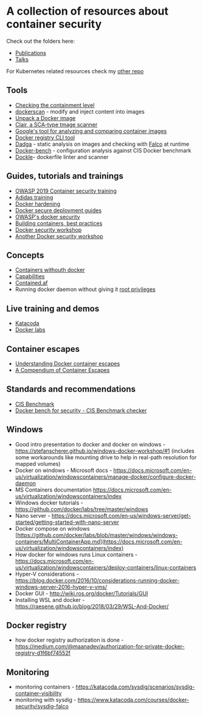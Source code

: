 # A collection of resources about container security

Check out the folders here:

* [Publications](Publications/)
* [Talks](Talks/)

For Kubernetes related resources check my [other repo](https://github.com/alexivkin/kubepwn)

## Tools

* [Checking the containment level](https://github.com/genuinetools/amicontained)
* [dockerscan](https://github.com/cr0hn/dockerscan) - modify and inject content into images
* [Unpack a Docker image](https://github.com/larsks/undocker)
* [Clair, a SCA-type tmage scanner](https://github.com/coreos/clair)
* [Google's tool for analyzing and comparing container images](https://github.com/GoogleContainerTools/container-diff)
* [Docker registry CLI tool](https://github.com/genuinetools/reg)
* [Dadga](https://github.com/eliasgranderubio/dagda) - static analysis on images and checking with [Falco](https://falco.org/) at runtime
* [Docker-bench](https://github.com/aquasecurity/docker-bench) - configuration analysis against CIS Docker benchmark
* [Dockle](https://github.com/goodwithtech/dockle)- dockerfile linter and scanner

## Guides, tutorials and trainings

* [OWASP 2019 Container security training](https://github.com/alexivkin/Container-Security-Training)
* [Adidas training](https://github.com/ContainerSolutions/adidas)
* [Docker hardening](https://www.secjuice.com/how-to-harden-docker-containers/)
* [Docker secure deployment guides](https://github.com/GDSSecurity/Docker-Secure-Deployment-Guidelines)
* [OWASP's docker security](https://github.com/OWASP/Docker-Security)
* [Building containers, best practices](http://docs.projectatomic.io/container-best-practices/)
* [Docker security workshop](https://github.com/wurstbrot/docker-security-workshop)
* [Another Docker security workshop](https://github.com/docker-training/security-workshop)

## Concepts

* [Containers withouth docker](https://raesene.github.io/blog/2018/08/05/Docker-Containers-Without-Docker/)
* [Capabilities](https://raesene.github.io/blog/2017/08/27/Linux-capabilities-and-when-to-drop-all/)
* [Contained.af](https://github.com/genuinetools/contained.af)
* Running docker daemon without giving it [root privileges](https://docs.docker.com/engine/security/rootless/)

## Live training and demos

* [Katacoda](https://www.katacoda.com/courses/docker-security/)
* [Docker labs](https://github.com/docker/labs)

## Container escapes

* [Understanding Docker container escapes](https://blog.trailofbits.com/2019/07/19/understanding-docker-container-escapes/)
* [A Compendium of Container Escapes](https://i.blackhat.com/USA-19/Thursday/us-19-Edwards-Compendium-Of-Container-Escapes.pdf)


## Standards and recommendations

* [CIS Benchmark](https://www.cisecurity.org/benchmark/docker/)
* [Docker bench for security - CIS Benchmark checker](https://github.com/docker/docker-bench-security)

## Windows

* Good intro presentation to docker and docker on windows - <https://stefanscherer.github.io/windows-docker-workshop/#1> (includes some workarounds like mounting drive to help in real-path resolution for mapped volumes)
* Docker on windows - Microsoft docs - https://docs.microsoft.com/en-us/virtualization/windowscontainers/manage-docker/configure-docker-daemon
* MS Containers documentation <https://docs.microsoft.com/en-us/virtualization/windowscontainers/index>
* Windows docker tutorials - <https://github.com/docker/labs/tree/master/windows>
* Nano server - <https://docs.microsoft.com/en-us/windows-server/get-started/getting-started-with-nano-server>
* Docker compose on windows [https://github.com/docker/labs/blob/master/windows/windows-containers/MultiContainerApp.md](https://docs.microsoft.com/en-us/virtualization/windowscontainers/index)
* How docker for windows runs Linux containers - <https://docs.microsoft.com/en-us/virtualization/windowscontainers/deploy-containers/linux-containers>
* Hyper-V considerations -<https://blog.docker.com/2016/10/considerations-running-docker-windows-server-2016-hyper-v-vms/>
* Docker GUI - <http://wiki.ros.org/docker/Tutorials/GUI>
* Installing WSL and docker - https://raesene.github.io/blog/2018/03/29/WSL-And-Docker/

## Docker registry

* how docker registry authorization is done - https://medium.com/@maanadev/authorization-for-private-docker-registry-d1f6bf74552f

## Monitoring

* monitoring containers - https://katacoda.com/sysdig/scenarios/sysdig-container-visibility
* monitoring with sysdig - https://www.katacoda.com/courses/docker-security/sysdig-falco
